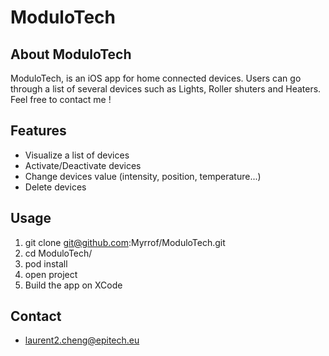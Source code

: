 # ModuloTech

## About ModuloTech

ModuloTech, is an iOS app for home connected devices. 
Users can go through a list of several devices such as Lights, Roller shuters and Heaters.
Feel free to contact me !
## Features
  * Visualize a list of devices
  * Activate/Deactivate devices
  * Change devices value (intensity, position, temperature...)
  * Delete devices

## Usage
  1. git clone git@github.com:Myrrof/ModuloTech.git
  2. cd ModuloTech/
  3. pod install
  4. open project
  5. Build the app on XCode

## Contact
  * laurent2.cheng@epitech.eu
